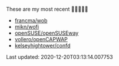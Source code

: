 These are my most recent 🌟🌟🌟🌟🌟

* [francma/wob](https://github.com/francma/wob)
* [mikn/wofi](https://github.com/mikn/wofi)
* [openSUSE/openSUSEway](https://github.com/openSUSE/openSUSEway)
* [vollero/openCAPWAP](https://github.com/vollero/openCAPWAP)
* [kelseyhightower/confd](https://github.com/kelseyhightower/confd)

Last updated: 2020-12-20T03:13:14.007753
